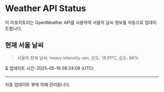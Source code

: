 
# Weather API Status

이 리포지토리는 OpenWeather API를 사용하여 서울의 날씨 정보를 자동으로 업데이트합니다.

## 현재 서울 날씨
> 서울의 현재 날씨: heavy intensity rain, 온도: 18.91°C, 습도: 86%

⏳ 업데이트 시간: 2025-05-16 08:24:09 (UTC)

---
자동 업데이트 봇에 의해 관리됩니다.

